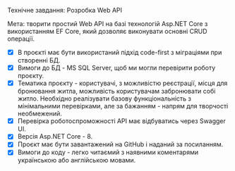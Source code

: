 Технічне завдання: Розробка Web API

Мета: творити простий Web API на базі технологій Asp.NET Core з
використанням EF Core, який дозволяє виконувати основні CRUD операції.
- [x] В проєкті має бути використаний підхід code-first з міграціями при створенні БД.
- [x] Вимоги до БД - MS SQL Server, щоб ми могли перевірити роботу проєкту.
- [x] Тематика проєкту - користувачі, з можливістю реєстрації, місця для бронювання
житла, можливість користувачам забронювати собі житло. Необхідно
реалізувати базову функціональність з мінімальними перевірками, але за
бажанням - напрям для творчості необмежений.
- [x] Перевірка роботоспроможності API має відбуватись через Swagger UI.
- [x] Версія Asp.NET Core - 8.
- [x] Проєкт має бути завантажений на GitHub і наданий за посиланням.
- [x] Вимоги до коду - легко читаємий з наявними коментарями українською або
англійською мовами.
